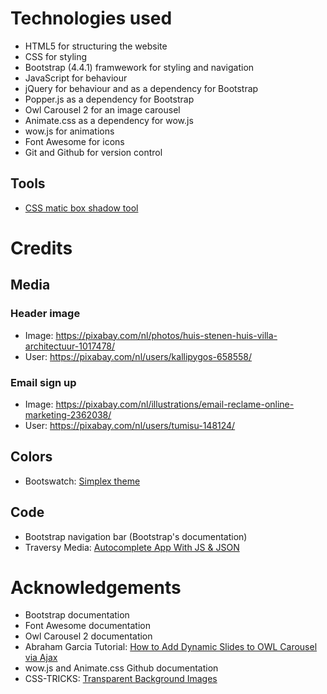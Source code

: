 # Technologies used

- HTML5 for structuring the website
- CSS for styling
- Bootstrap (4.4.1) framwework for styling and navigation
- JavaScript for behaviour
- jQuery for behaviour and as a dependency for Bootstrap
- Popper.js as a dependency for Bootstrap
- Owl Carousel 2 for an image carousel
- Animate.css as a dependency for wow.js
- wow.js for animations
- Font Awesome for icons
- Git and Github for version control

## Tools

- [CSS matic box shadow tool](https://www.cssmatic.com/ "CSS matic box shadow tool")

# Credits

## Media

### Header image

- Image: https://pixabay.com/nl/photos/huis-stenen-huis-villa-architectuur-1017478/
- User: https://pixabay.com/nl/users/kallipygos-658558/

### Email sign up

- Image: https://pixabay.com/nl/illustrations/email-reclame-online-marketing-2362038/
- User: https://pixabay.com/nl/users/tumisu-148124/

## Colors

- Bootswatch: [Simplex theme](https://bootswatch.com/simplex/ "Simplex theme")

## Code

- Bootstrap navigation bar (Bootstrap's documentation)
- Traversy Media: [Autocomplete App With JS & JSON](https://youtu.be/1iysNUrI3lw "Autocomplete App With JS & JSON")

# Acknowledgements

- Bootstrap documentation
- Font Awesome documentation
- Owl Carousel 2 documentation
- Abraham Garcia Tutorial: [How to Add Dynamic Slides to OWL Carousel via Ajax](https://thecodebeast.com/post/how-to-add-dynamic-slides-to-owl-carousel-via-ajax/52 "How to Add Dynamic Slides to OWL Carousel via Ajax")
- wow.js and Animate.css Github documentation
- CSS-TRICKS: [Transparent Background Images](https://css-tricks.com/snippets/css/transparent-background-images/ "Transparent Background Images")

